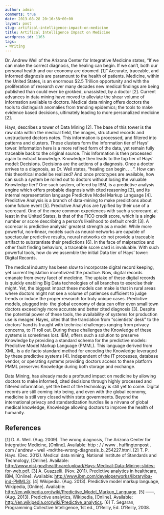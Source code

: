 ```yaml
---
author: admin
comments: true
date: 2013-08-28 20:16:38+00:00
layout: post
slug: artifical-intelligence-impact-on-medicine
title: Artifical Intelligence Impact on Medicine
wordpress_id: 1163
tags:
- Writing
---
```


Dr. Andrew Weil of the Arizona Center for Integrative Medicine states, “If we can make the correct diagnosis, the healing can begin. If we can’t, both our personal health and our economy are doomed. [1]” Accurate, traceable, and informed diagnosis are paramount to the health of patients. Medicine, within the United States, is an enormous $2.5 Trillion opportunity and with the proliferation of research over many decades new medical findings are being published than could ever be grokked, unassisted, by a doctor [2]. Current advances in data mining have moved to alleviate the shear volume of information available to doctors. Medical data mining offers doctors the tools to distinguish anomalies from trending epidemics; the tools to make evidence based decisions, ultimately leading to more personalized medicine [2].
<!-- more -->
Hays, describes a tower of Data Mining [2]. The base of this tower is the raw data within the medical field, the images, structured records and unstructured doctors notes. This information is processed, and filtered into patterns and clusters. These clusters form the Information tier of Hays’ tower. Information here is a more refined form of the data, yet remain fully traceable back to the original source. This Information is then processed again to extract knowledge. Knowledge then leads to the top tier of Hays’ model: Decisions. Decisions are the actions of a diagnosis. Once a doctor arrives to a diagnosis, as Dr. Weil states, “healing can begin. . . ”. How can this theoritical model be realized? And once prototypes are available, how can such a system be rolled out to doctors without losing the valuable Knowledge tier? One such system, offered by IBM, is a predictive analysis engine which offers probable diagnosis with cited reasoning [3], and its internal representation language Predictive Model Markup Language [4].
Predictive Analysis is a branch of data-mining to make predictions about some future event [5]. Predictive Analytics are typified by their use of a scorecard. One of the more common experiences with such a scorecard, at least in the United States, is that of the FICO credit score, which is a single number or score describing a person’s likelihood to default credit [3]. A scorecar is predictive analysis’ greatest strength as a model. While more powerful, non-linear, models such as neural-networks are capable of spectacular predictive results, neural networks do not provide a traceable artifact to substantiate their predictions [6]. In the face of malpractice and other fault finding behaviors, a traceable score card is invaluable. With such powerful tools, how do we assemble the initial Data tier of Hays’ tower: Digital Records.


The medical industry has been slow to incorporate digital record keeping, yet current legislation incentivized the practice. Now, digital records emanate from every facet of medicine. The uptake of these digital records is quickly enabling Big Data technologies of all branches to exercise their might. Yet, the biggest impact these models can make is that in rural areas where doctors might not see a volume of patiences sufficient to judge trends or induce the proper research for truly unique cases. Predictive models, plugged into  the global economy of data can offer even small town doctors exceedingly more accurate and better cited diagnosis [3]. Despite the potential power of these tools, the availability of systems for production use is meager. Hayes, cites that the translation from “scientists’ desk” to the doctors’ hand is fraught with technical challenges ranging from privacy concerns, to IT roll out. During these challenges the Knowledge of these systems is sometimes lost. IBM, offers such a solution to preserve Knowledge by providing a standard schema for the predictive models: Predictive Model Markup Language (PMML). This language derived from XML, is a de facto standard method for encoding the Knowledge leveraged by these predictive systems [4]. Independent of the IT processes, database vendor, or operating systems providing doctors access to these platform PMML preserves Knowledge during both storage and exchange.

Data Mining, has already made a profound impact on medicine by allowing doctors to make informed, cited decisions through highly processed and filtered information, yet the best of the technology is still yet to come. Digital records are still coming into being, and even with the global economy, medicine is still very closed within state governments. Beyond the international privacy and standardization hurdles lie a nirvana of global medical knowledge, Knowledge allowing doctors to improve the health of humanity.


## References


[1] D. A. Weil. (Aug. 2009). The wrong diagnosis, The Arizona Center for Integrative Medicine, [Online]. Available: http : / / www . huffingtonpost . com / andrew - weil -md/the-wrong-diagnosis_b_254227.html.
[2] T. P. Hays. (Dec. 2012). Medical data mining, National Institute of Standards and Technology, [Online]. Available: http://www.nist.gov/healthcare/upload/Hays-Medical-Data-Mining-slides-for-web.pdf.
[3] A. Guazzelli. (Nov. 2011). Predictive analytics in healthcare, IBM, [Online]. Available: http://www.ibm.com/developerworks/library/ba-ind-PMML3/.
[4] Wikipedia. (Aug. 2013). Predictive model markup language, Wikipedia, [Online]. Available: http://en.wikipedia.org/wiki/Predictive_Model_Markup_Language.
[5] ——, (Aug. 2013). Predictive analytics, Wikipedia, [Online]. Available: http://en.wikipedia.org/wiki/Predictive_analytics.
[6] T. Segaran, Programming Collective Intelligence, 1st ed., O’Reilly, Ed. O’Reilly, 2008.
